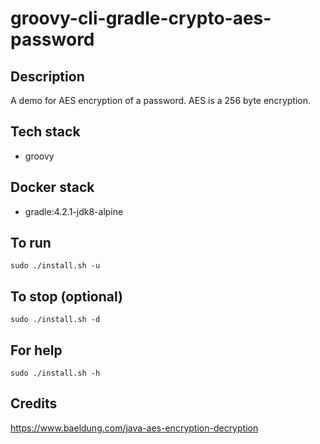 # groovy-cli-gradle-crypto-aes-password

## Description
A demo for AES encryption of a password.
AES is a 256 byte encryption.

## Tech stack
- groovy

## Docker stack
- gradle:4.2.1-jdk8-alpine

## To run
`sudo ./install.sh -u`

## To stop (optional)
`sudo ./install.sh -d`

## For help
`sudo ./install.sh -h`

## Credits
https://www.baeldung.com/java-aes-encryption-decryption
